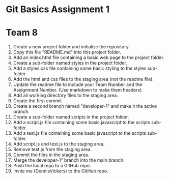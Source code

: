 # Git Basics Assignment 1
# Team 8

1. Create a new project folder and initialize the repository.
2. Copy this file "README.md" into this project folder.
3. Add an index.html file containing a basic web page to the project folder.
4. Create a sub-folder named styles in the project folder.
5. Add a styles.css file containing some basic styling to the styles sub-folder.
6. Add the html and css files to the staging area (not the readme file).
7. Update the readme file to include your Team Number and the Assignment Number. (Use markdown to make them headers)
8. Add all working directory files to the staging area.
9. Create the first commit
10. Create a second branch named "developer-1" and make it the active branch.
11. Create a sub-folder named scripts in the project folder.
12. Add a script.js file containing some basic javascript to the scripts sub-folder.
13. Add a test.js file containing some basic javascript to the scripts sub-folder.
14. Add script.js and test.js to the staging area.
15. Remove test.js from the staging area.
16. Commit the files in the staging area.
17. Merge the developer-1" branch into the main branch.
18. Push the local repo to a GitHub repo.
19. Invite me (DennisVickers) to the GitHub repo.
